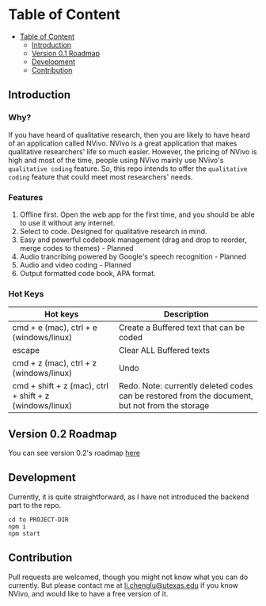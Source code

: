# Table of Content

<!-- TOC -->

- [Table of Content](#table-of-content)
  - [Introduction](#introduction)
  - [Version 0.1 Roadmap](#version-01-roadmap)
  - [Development](#development)
  - [Contribution](#contribution)

<!-- /TOC -->

## Introduction

### Why?

If you have heard of qualitative research, then you are likely to have heard of an application called NVivo. NVivo is a great application that makes qualitative researchers' life so much easier. However, the pricing of NVivo is high and most of the time, people using NVivo mainly use NVivo's `qualitative coding` feature. So, this repo intends to offer the `qualitative coding` feature that could meet most researchers' needs.

### Features

1. Offline first. Open the web app for the first time, and you should be able to use it without any internet.
2. Select to code. Designed for qualitative research in mind.
3. Easy and powerful codebook management (drag and drop to reorder, merge codes to themes) - Planned
4. Audio trancribing powered by Google's speech recognition - Planned
5. Audio and video coding - Planned 
6. Output formatted code book, APA format.

### Hot Keys

| Hot keys                                                | Description                                                                                     |
| ------------------------------------------------------- | ----------------------------------------------------------------------------------------------- |
| cmd + e (mac), ctrl + e (windows/linux)                 | Create a Buffered text that can be coded                                                        |
| escape                                                  | Clear ALL Buffered texts                                                                        |
| cmd + z (mac), ctrl + z (windows/linux)                 | Undo                                                                                            |
| cmd + shift + z (mac), ctrl + shift + z (windows/linux) | Redo. Note: currently deleted codes can be restored from the document, but not from the storage |

## Version 0.2 Roadmap

You can see version 0.2's roadmap [here](https://github.com/lichenglu/MVivo/issues/17)

## Development

Currently, it is quite straightforward, as I have not introduced the backend part to the repo.

```
cd to PROJECT-DIR
npm i
npm start
```

## Contribution

Pull requests are welcomed, though you might not know what you can do currently. But please contact me at li.chenglu@utexas.edu if you know NVivo, and would like to have a free version of it.
